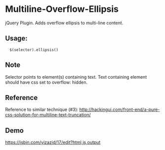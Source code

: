 # Multiline-Overflow-Ellipsis
jQuery Plugin. Adds overflow ellipsis to multi-line content.

## Usage:
```
  $(selector).ellipsis()
```

## Note
Selector points to element(s) containing text.
  Text containing element should have css set to overflow: hidden.

## Reference
Reference to similar technique (#3):
  http://hackingui.com/front-end/a-pure-css-solution-for-multiline-text-truncation/

## Demo
  https://jsbin.com/yizazid/17/edit?html,js,output

